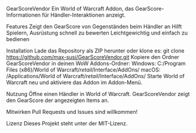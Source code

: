 GearScoreVendor
Ein World of Warcraft Addon, das GearScore-Informationen für Händler-Interaktionen anzeigt.

Features
Zeigt den GearScore von Gegenständen beim Händler an
Hilft Spielern, Ausrüstung schnell zu bewerten
Leichtgewichtig und einfach zu bedienen

Installation
Lade das Repository als ZIP herunter oder klone es:
git clone https://github.com/max-susi/GearScoreVendor.git
Kopiere den Ordner GearScoreVendor in deinen WoW Addons-Ordner:
Windows: C:/Program Files (x86)/World of Warcraft/_retail_/Interface/AddOns/
macOS: /Applications/World of Warcraft/_retail_/Interface/AddOns/
Starte World of Warcraft neu und aktiviere das Addon im Addon-Menü.

Nutzung
Öffne einen Händler in World of Warcraft.
GearScoreVendor zeigt den GearScore der angezeigten Items an.

Mitwirken
Pull Requests und Issues sind willkommen!

Lizenz
Dieses Projekt steht unter der MIT-Lizenz.
